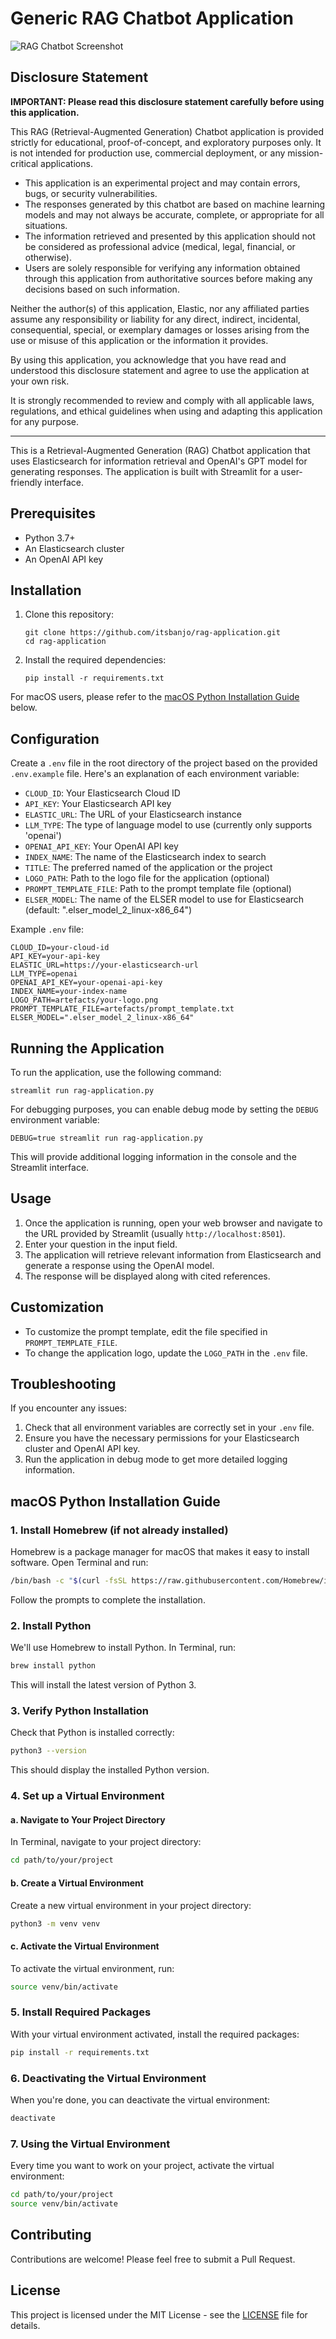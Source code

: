 # Generic RAG Chatbot Application

![RAG Chatbot Screenshot](artefacts/screenshot.png)

## Disclosure Statement

**IMPORTANT: Please read this disclosure statement carefully before using this application.**

This RAG (Retrieval-Augmented Generation) Chatbot application is provided strictly for educational, proof-of-concept, and exploratory purposes only. It is not intended for production use, commercial deployment, or any mission-critical applications.

- This application is an experimental project and may contain errors, bugs, or security vulnerabilities.
- The responses generated by this chatbot are based on machine learning models and may not always be accurate, complete, or appropriate for all situations.
- The information retrieved and presented by this application should not be considered as professional advice (medical, legal, financial, or otherwise).
- Users are solely responsible for verifying any information obtained through this application from authoritative sources before making any decisions based on such information.

Neither the author(s) of this application, Elastic, nor any affiliated parties assume any responsibility or liability for any direct, indirect, incidental, consequential, special, or exemplary damages or losses arising from the use or misuse of this application or the information it provides.

By using this application, you acknowledge that you have read and understood this disclosure statement and agree to use the application at your own risk.

It is strongly recommended to review and comply with all applicable laws, regulations, and ethical guidelines when using and adapting this application for any purpose.

---

This is a Retrieval-Augmented Generation (RAG) Chatbot application that uses Elasticsearch for information retrieval and OpenAI's GPT model for generating responses. The application is built with Streamlit for a user-friendly interface.

## Prerequisites

- Python 3.7+
- An Elasticsearch cluster
- An OpenAI API key

## Installation

1. Clone this repository:
   ```
   git clone https://github.com/itsbanjo/rag-application.git
   cd rag-application
   ```

2. Install the required dependencies:
   ```
   pip install -r requirements.txt
   ```

For macOS users, please refer to the [macOS Python Installation Guide](#macos-python-installation-guide) below.

## Configuration

Create a `.env` file in the root directory of the project based on the provided `.env.example` file. Here's an explanation of each environment variable:

- `CLOUD_ID`: Your Elasticsearch Cloud ID
- `API_KEY`: Your Elasticsearch API key
- `ELASTIC_URL`: The URL of your Elasticsearch instance
- `LLM_TYPE`: The type of language model to use (currently only supports 'openai')
- `OPENAI_API_KEY`: Your OpenAI API key
- `INDEX_NAME`: The name of the Elasticsearch index to search
- `TITLE`: The preferred named of the application or the project
- `LOGO_PATH`: Path to the logo file for the application (optional)
- `PROMPT_TEMPLATE_FILE`: Path to the prompt template file (optional)
- `ELSER_MODEL`: The name of the ELSER model to use for Elasticsearch (default: ".elser_model_2_linux-x86_64")

Example `.env` file:

```
CLOUD_ID=your-cloud-id
API_KEY=your-api-key
ELASTIC_URL=https://your-elasticsearch-url
LLM_TYPE=openai
OPENAI_API_KEY=your-openai-api-key
INDEX_NAME=your-index-name
LOGO_PATH=artefacts/your-logo.png
PROMPT_TEMPLATE_FILE=artefacts/prompt_template.txt
ELSER_MODEL=".elser_model_2_linux-x86_64"
```

## Running the Application

To run the application, use the following command:

```
streamlit run rag-application.py
```

For debugging purposes, you can enable debug mode by setting the `DEBUG` environment variable:

```
DEBUG=true streamlit run rag-application.py
```

This will provide additional logging information in the console and the Streamlit interface.

## Usage

1. Once the application is running, open your web browser and navigate to the URL provided by Streamlit (usually `http://localhost:8501`).
2. Enter your question in the input field.
3. The application will retrieve relevant information from Elasticsearch and generate a response using the OpenAI model.
4. The response will be displayed along with cited references.

## Customization

- To customize the prompt template, edit the file specified in `PROMPT_TEMPLATE_FILE`.
- To change the application logo, update the `LOGO_PATH` in the `.env` file.

## Troubleshooting

If you encounter any issues:

1. Check that all environment variables are correctly set in your `.env` file.
2. Ensure you have the necessary permissions for your Elasticsearch cluster and OpenAI API key.
3. Run the application in debug mode to get more detailed logging information.

## macOS Python Installation Guide

### 1. Install Homebrew (if not already installed)

Homebrew is a package manager for macOS that makes it easy to install software. Open Terminal and run:

```bash
/bin/bash -c "$(curl -fsSL https://raw.githubusercontent.com/Homebrew/install/HEAD/install.sh)"
```

Follow the prompts to complete the installation.

### 2. Install Python

We'll use Homebrew to install Python. In Terminal, run:

```bash
brew install python
```

This will install the latest version of Python 3.

### 3. Verify Python Installation

Check that Python is installed correctly:

```bash
python3 --version
```

This should display the installed Python version.

### 4. Set up a Virtual Environment

#### a. Navigate to Your Project Directory

In Terminal, navigate to your project directory:

```bash
cd path/to/your/project
```

#### b. Create a Virtual Environment

Create a new virtual environment in your project directory:

```bash
python3 -m venv venv
```

#### c. Activate the Virtual Environment

To activate the virtual environment, run:

```bash
source venv/bin/activate
```

### 5. Install Required Packages

With your virtual environment activated, install the required packages:

```bash
pip install -r requirements.txt
```

### 6. Deactivating the Virtual Environment

When you're done, you can deactivate the virtual environment:

```bash
deactivate
```

### 7. Using the Virtual Environment

Every time you want to work on your project, activate the virtual environment:

```bash
cd path/to/your/project
source venv/bin/activate
```

## Contributing

Contributions are welcome! Please feel free to submit a Pull Request.

## License

This project is licensed under the MIT License - see the [LICENSE](LICENSE) file for details.
